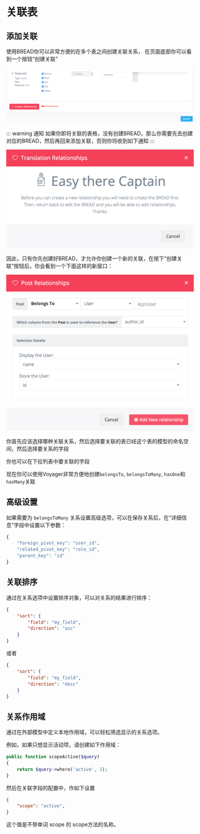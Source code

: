 # 关联表

## 添加关联
使用BREAD你可以非常方便的在多个表之间创建关联关系， 在页面底部你可以看到一个按钮“创建关联”

![](../.gitbook/assets/bread_relationship.png)

::: warning 通知
如果你即将关联的表格，没有创建BREAD，那么你需要先去创建对应的BREAD，然后再回来添加关联，否则你将收到如下通知
:::

![](../.gitbook/assets/bread_relationship_no_bread.png)

因此，只有你先创建好BREAD，才允许你创建一个新的关联，在按下“创建关联”按钮后，你会看到一个下面这样的新窗口：

![](../.gitbook/assets/bread_relationship_form.png)

你首先应该选择哪种关联关系，然后选择要关联的表已经这个表的模型的命名空间，然后选择要关系的字段

你也可以在下拉列表中要关联的字段


现在你可以使用Voyager非常方便地创建`belongsTo`, `belongsToMany`, `hasOne`和 `hasMany`关联

## 高级设置

如果需要为 `belongsToMany` 关系设置高级选项，可以在保存关系后，在“详细信息”字段中设置以下参数：

```php
{
    "foreign_pivot_key": "user_id",
    "related_pivot_key": "role_id",
    "parent_key": "id"
}
```

## 关联排序

通过在关系选项中设置排序对象，可以对关系的结果进行排序：

```json
{
    "sort": {
        "field": "my_field",
        "direction": "asc"
    }
}
```
或者

```json
{
    "sort": {
        "field": "my_field",
        "direction": "desc"
    }
}
```

## 关系作用域

通过在外部模型中定义本地作用域，可以轻松筛选显示的关系选项。

例如，如果只想显示活动项，请创建如下作用域：

```php
public function scopeActive($query)
{
    return $query->where('active', 1);
}
```

然后在关联字段的配置中，作如下设置
```json
{
    "scope": "active",
}
```

这个值是不带单词 scope 的  scope方法的名称。